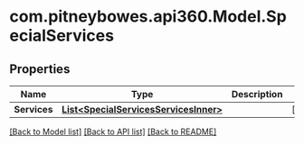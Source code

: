 # com.pitneybowes.api360.Model.SpecialServices

## Properties

Name | Type | Description | Notes
------------ | ------------- | ------------- | -------------
**Services** | [**List&lt;SpecialServicesServicesInner&gt;**](SpecialServicesServicesInner.md) |  | [optional] 

[[Back to Model list]](../README.md#documentation-for-models) [[Back to API list]](../README.md#documentation-for-api-endpoints) [[Back to README]](../README.md)

